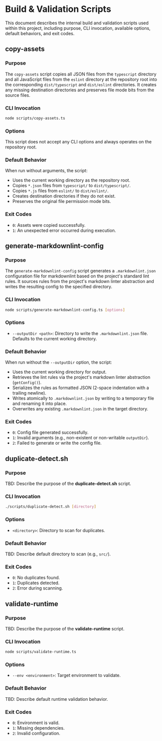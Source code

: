 # Build & Validation Scripts

This document describes the internal build and validation scripts used within this project, including purpose, CLI invocation, available options, default behaviors, and exit codes.

## copy-assets

### Purpose

The `copy-assets` script copies all JSON files from the `typescript` directory and all JavaScript files from the `eslint` directory at the repository root into the corresponding `dist/typescript` and `dist/eslint` directories. It creates any missing destination directories and preserves file mode bits from the source files.

### CLI Invocation

```bash
node scripts/copy-assets.ts
```

### Options

This script does not accept any CLI options and always operates on the repository root.

### Default Behavior

When run without arguments, the script:

- Uses the current working directory as the repository root.
- Copies `*.json` files from `typescript/` to `dist/typescript/`.
- Copies `*.js` files from `eslint/` to `dist/eslint/`.
- Creates destination directories if they do not exist.
- Preserves the original file permission mode bits.

### Exit Codes

- `0`: Assets were copied successfully.
- `1`: An unexpected error occurred during execution.

## generate-markdownlint-config

### Purpose

The `generate-markdownlint-config` script generates a `.markdownlint.json` configuration file for markdownlint based on the project's standard lint rules. It sources rules from the project's markdown linter abstraction and writes the resulting config to the specified directory.

### CLI Invocation

```bash
node scripts/generate-markdownlint-config.ts [options]
```

### Options

- `--outputDir <path>`: Directory to write the `.markdownlint.json` file. Defaults to the current working directory.

### Default Behavior

When run without the `--outputDir` option, the script:

- Uses the current working directory for output.
- Retrieves the lint rules via the project's markdown linter abstraction (`getConfig()`).
- Serializes the rules as formatted JSON (2-space indentation with a trailing newline).
- Writes atomically to `.markdownlint.json` by writing to a temporary file and renaming it into place.
- Overwrites any existing `.markdownlint.json` in the target directory.

### Exit Codes

- `0`: Config file generated successfully.
- `1`: Invalid arguments (e.g., non-existent or non-writable `outputDir`).
- `2`: Failed to generate or write the config file.

## duplicate-detect.sh

### Purpose

TBD: Describe the purpose of the **duplicate-detect.sh** script.

### CLI Invocation

```bash
./scripts/duplicate-detect.sh [directory]
```

### Options

- `<directory>`: Directory to scan for duplicates.

### Default Behavior

TBD: Describe default directory to scan (e.g., `src/`).

### Exit Codes

- `0`: No duplicates found.
- `1`: Duplicates detected.
- `2`: Error during scanning.

## validate-runtime

### Purpose

TBD: Describe the purpose of the **validate-runtime** script.

### CLI Invocation

```bash
node scripts/validate-runtime.ts
```

### Options

- `--env <environment>`: Target environment to validate.

### Default Behavior

TBD: Describe default runtime validation behavior.

### Exit Codes

- `0`: Environment is valid.
- `1`: Missing dependencies.
- `2`: Invalid configuration.
